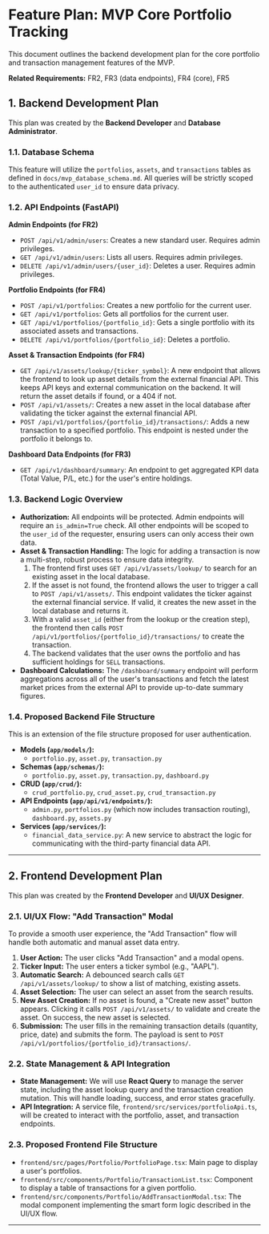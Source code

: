 # Feature Plan: MVP Core Portfolio Tracking

This document outlines the backend development plan for the core portfolio and transaction management features of the MVP.

**Related Requirements:** FR2, FR3 (data endpoints), FR4 (core), FR5

## 1. Backend Development Plan

This plan was created by the **Backend Developer** and **Database Administrator**.

### 1.1. Database Schema

This feature will utilize the `portfolios`, `assets`, and `transactions` tables as defined in `docs/mvp_database_schema.md`. All queries will be strictly scoped to the authenticated `user_id` to ensure data privacy.

### 1.2. API Endpoints (FastAPI)

**Admin Endpoints (for FR2)**
*   `POST /api/v1/admin/users`: Creates a new standard user. Requires admin privileges.
*   `GET /api/v1/admin/users`: Lists all users. Requires admin privileges.
*   `DELETE /api/v1/admin/users/{user_id}`: Deletes a user. Requires admin privileges.

**Portfolio Endpoints (for FR4)**
*   `POST /api/v1/portfolios`: Creates a new portfolio for the current user.
*   `GET /api/v1/portfolios`: Gets all portfolios for the current user.
*   `GET /api/v1/portfolios/{portfolio_id}`: Gets a single portfolio with its associated assets and transactions.
*   `DELETE /api/v1/portfolios/{portfolio_id}`: Deletes a portfolio.

**Asset & Transaction Endpoints (for FR4)**
*   `GET /api/v1/assets/lookup/{ticker_symbol}`: A new endpoint that allows the frontend to look up asset details from the external financial API. This keeps API keys and external communication on the backend. It will return the asset details if found, or a 404 if not.
*   `POST /api/v1/assets/`: Creates a new asset in the local database after validating the ticker against the external financial API.
*   `POST /api/v1/portfolios/{portfolio_id}/transactions/`: Adds a new transaction to a specified portfolio. This endpoint is nested under the portfolio it belongs to.

**Dashboard Data Endpoints (for FR3)**
*   `GET /api/v1/dashboard/summary`: An endpoint to get aggregated KPI data (Total Value, P/L, etc.) for the user's entire holdings.

### 1.3. Backend Logic Overview

*   **Authorization:** All endpoints will be protected. Admin endpoints will require an `is_admin=True` check. All other endpoints will be scoped to the `user_id` of the requester, ensuring users can only access their own data.
*   **Asset & Transaction Handling:** The logic for adding a transaction is now a multi-step, robust process to ensure data integrity.
    1.  The frontend first uses `GET /api/v1/assets/lookup/` to search for an existing asset in the local database.
    2.  If the asset is not found, the frontend allows the user to trigger a call to `POST /api/v1/assets/`. This endpoint validates the ticker against the external financial service. If valid, it creates the new asset in the local database and returns it.
    3.  With a valid `asset_id` (either from the lookup or the creation step), the frontend then calls `POST /api/v1/portfolios/{portfolio_id}/transactions/` to create the transaction.
    4.  The backend validates that the user owns the portfolio and has sufficient holdings for `SELL` transactions.
*   **Dashboard Calculations:** The `/dashboard/summary` endpoint will perform aggregations across all of the user's transactions and fetch the latest market prices from the external API to provide up-to-date summary figures.

### 1.4. Proposed Backend File Structure

This is an extension of the file structure proposed for user authentication.

*   **Models (`app/models/`):**
    *   `portfolio.py`, `asset.py`, `transaction.py`
*   **Schemas (`app/schemas/`):**
    *   `portfolio.py`, `asset.py`, `transaction.py`, `dashboard.py`
*   **CRUD (`app/crud/`):**
    *   `crud_portfolio.py`, `crud_asset.py`, `crud_transaction.py`
*   **API Endpoints (`app/api/v1/endpoints/`):**
    *   `admin.py`, `portfolios.py` (which now includes transaction routing), `dashboard.py`, `assets.py`
*   **Services (`app/services/`):**
    *   `financial_data_service.py`: A new service to abstract the logic for communicating with the third-party financial data API.

---

## 2. Frontend Development Plan

This plan was created by the **Frontend Developer** and **UI/UX Designer**.

### 2.1. UI/UX Flow: "Add Transaction" Modal

To provide a smooth user experience, the "Add Transaction" flow will handle both automatic and manual asset data entry.

1.  **User Action:** The user clicks "Add Transaction" and a modal opens.
2.  **Ticker Input:** The user enters a ticker symbol (e.g., "AAPL").
3.  **Automatic Search:** A debounced search calls `GET /api/v1/assets/lookup/` to show a list of matching, existing assets.
4.  **Asset Selection:** The user can select an asset from the search results.
5.  **New Asset Creation:** If no asset is found, a "Create new asset" button appears. Clicking it calls `POST /api/v1/assets/` to validate and create the asset. On success, the new asset is selected.
6.  **Submission:** The user fills in the remaining transaction details (quantity, price, date) and submits the form. The payload is sent to `POST /api/v1/portfolios/{portfolio_id}/transactions/`.

### 2.2. State Management & API Integration

*   **State Management:** We will use **React Query** to manage the server state, including the asset lookup query and the transaction creation mutation. This will handle loading, success, and error states gracefully.
*   **API Integration:** A service file, `frontend/src/services/portfolioApi.ts`, will be created to interact with the portfolio, asset, and transaction endpoints.

### 2.3. Proposed Frontend File Structure

*   `frontend/src/pages/Portfolio/PortfolioPage.tsx`: Main page to display a user's portfolios.
*   `frontend/src/components/Portfolio/TransactionList.tsx`: Component to display a table of transactions for a given portfolio.
*   `frontend/src/components/Portfolio/AddTransactionModal.tsx`: The modal component implementing the smart form logic described in the UI/UX flow.
---